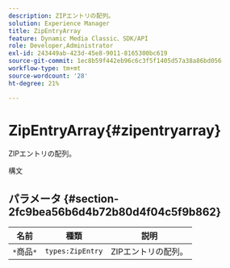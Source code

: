 ```yaml
---
description: ZIPエントリの配列。
solution: Experience Manager
title: ZipEntryArray
feature: Dynamic Media Classic、SDK/API
role: Developer,Administrator
exl-id: 243449ab-423d-45e8-9011-8165300bc619
source-git-commit: 1ec8b59f442eb96c6c3f5f1405d57a38a86bd056
workflow-type: tm+mt
source-wordcount: '28'
ht-degree: 21%

---
```


# ZipEntryArray{#zipentryarray}

ZIPエントリの配列。

構文

## パラメータ {#section-2fc9bea56b6d4b72b80d4f04c5f9b862}

| 名前 | 種類 | 説明 |
|---|---|---|
| `*`商品`*` | `types:ZipEntry` | ZIPエントリの配列。 |
